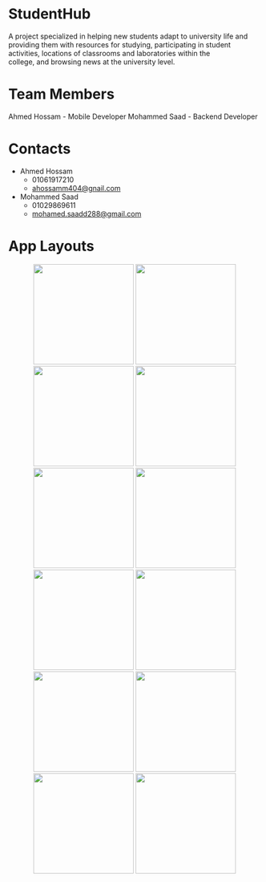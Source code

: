 # StudentHub

   A project specialized in helping new students adapt to university life and providing them with resources for studying, participating in student activities, locations of classrooms and laboratories within the     
   college, and browsing news at the university level. 

# Team Members 
   Ahmed Hossam - Mobile Developer
   Mohammed Saad - Backend Developer 

# Contacts 
  - Ahmed Hossam
      * 01061917210
      * ahossamm404@gnail.com
  - Mohammed Saad
      * 01029869611
      * mohamed.saadd288@gmail.com

# App Layouts

<p align="center">

 <img src="https://github.com/Student-Hub404/StudentHub/assets/93291446/4de17922-c7c5-407d-8726-2cbc80379175" width="200" />
 <img src="https://github.com/Student-Hub404/StudentHub/assets/93291446/9d20f0f8-dc81-4052-80d9-cb2d609af1ef" width="200" />
 <img src="https://github.com/Student-Hub404/StudentHub/assets/93291446/9db6ada4-59dc-4b7f-bdec-5f42084f80b2" width="200" />
 <img src="https://github.com/Student-Hub404/StudentHub/assets/93291446/bd4f134c-33ba-4648-b56a-7ab5e26bd3b8" width="200" />
 <img src="https://github.com/Student-Hub404/StudentHub/assets/93291446/011a5980-210d-49f3-a859-eb28b86806a9" width="200" />
 <img src="https://github.com/Student-Hub404/StudentHub/assets/93291446/ec567043-58d5-432f-8ce8-6fd5ed6e1a7f" width="200" />
 <img src="https://github.com/Student-Hub404/StudentHub/assets/93291446/337cb919-ec82-4705-bc7b-c230fcb70f02" width="200" />
 <img src="https://github.com/Student-Hub404/StudentHub/assets/93291446/9527a447-e3d4-4d07-b0b5-77f5d20040a6" width="200" />
 <img src="https://github.com/Student-Hub404/StudentHub/assets/93291446/7c0fde40-5b08-4a7f-b253-b7fa74c999e0" width="200" />
 <img src="https://github.com/Student-Hub404/StudentHub/assets/93291446/9564cece-d9a5-4ccf-b2d3-8860c39efce7" width="200" />
 <img src="https://github.com/Student-Hub404/StudentHub/assets/93291446/ca3693d6-7f25-4c01-9428-4611171f97db" width="200" />
 <img src="https://github.com/Student-Hub404/StudentHub/assets/93291446/0727b7d9-8c72-455a-934a-ac1f1e93484d" width="200" />

</p>




